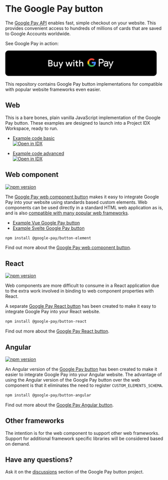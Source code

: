 # The Google Pay button

The [Google Pay API][google-pay] enables fast, simple checkout on your website. This provides convenient access to
hundreds of millions of cards that are saved to Google Accounts worldwide.

See Google Pay in action:

[![Buy with Google Pay](docs/images/google-pay-button.svg)][live-demo]

This repository contains Google Pay button implementations for compatible with popular website frameworks even easier.

## Web

This is a bare bones, plain vanilla JavaScript implementation of the Google Pay button. These examples are designed to
launch into a Project IDX Workspace, ready to run.

- [Example code basic](./examples/html/gpay-web-101/)<br>
  <a href="https://goo.gle/4fnRl4N">
  <picture> <source
        media="(prefers-color-scheme: dark)"
        srcset="https://cdn.idx.dev/btn/open_dark_32.svg"> <source
        media="(prefers-color-scheme: light)"
        srcset="https://cdn.idx.dev/btn/open_light_32.svg"> <img
        height="32"
        alt="Open in IDX"
        src="https://cdn.idx.dev/btn/open_purple_32.svg"> </picture> </a>

- [Example code advanced](./examples/html/gpay-web-201/)<br>
  <a href="https://goo.gle/3YPHFce">
  <picture> <source
        media="(prefers-color-scheme: dark)"
        srcset="https://cdn.idx.dev/btn/open_dark_32.svg"> <source
        media="(prefers-color-scheme: light)"
        srcset="https://cdn.idx.dev/btn/open_light_32.svg"> <img
        height="32"
        alt="Open in IDX"
        src="https://cdn.idx.dev/btn/open_purple_32.svg"> </picture> </a>

## Web component

[![npm version](https://badge.fury.io/js/%40google-pay%2Fbutton-element.svg)][npm-element]

The [Google Pay web component button][button-element] makes it easy to integrate Google Pay into your website using
standards based custom elements. Web components can be used directly in a standard HTML web application as is, and is
also [compatible with many popular web frameworks][custom-elements-compatible].

- [Example Vue Google Pay button](./examples/vue)
- [Example Svelte Google Pay button](./examples/svelte)

```sh
npm install @google-pay/button-element
```

Find out more about the [Google Pay web component button][button-element].

## React

[![npm version](https://badge.fury.io/js/%40google-pay%2Fbutton-react.svg)][npm-react]

Web components are more difficult to consume in a React application due to the extra work involved in binding to web
component properties with React.

A separate [Google Pay React button][button-react] has been created to make it easy to integrate Google Pay into your
React website.

```sh
npm install @google-pay/button-react
```

Find out more about the [Google Pay React button][button-react].

## Angular

[![npm version](https://badge.fury.io/js/%40google-pay%2Fbutton-angular.svg)][npm-angular]

An Angular version of the [Google Pay button][button-angular] has been created to make it easier to integrate Google Pay
into your Angular website. The advantage of using the Angular version of the Google Pay button over the web component is
that it eliminates the need to register `CUSTOM_ELEMENTS_SCHEMA`.

```sh
npm install @google-pay/button-angular
```

Find out more about the [Google Pay Angular button][button-angular].

## Other frameworks

The intention is for the web component to support other web frameworks. Support for additional framework specific
libraries will be considered based on demand.

## Have any questions?

Ask it on the [discussions](https://github.com/google-pay/google-pay-button/discussions) section of the Google Pay
button project.

[google-pay]: https://developers.google.com/pay/api/web/overview
[button-element]: src/button-element
[button-react]: src/button-react
[button-angular]: src/button-angular
[live-demo]: https://developers.google.com/pay/api/web/guides/resources/demos
[custom-elements-compatible]: https://custom-elements-everywhere.com/
[npm-element]: https://www.npmjs.com/package/@google-pay/button-element
[npm-react]: https://www.npmjs.com/package/@google-pay/button-react
[npm-angular]: https://www.npmjs.com/package/@google-pay/button-angular
